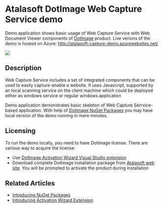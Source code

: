 # Atalasoft DotImage Web Capture Service demo

Demo application shows basic usage of Web Capture Service with Web Document Viewer components of [DotImage](https://www.atalasoft.com/Products/DotImage) product. Live verions of the demo is hosted on Azure: http://atalasoft-capture-demo.azurewebsites.net/

![](https://atalasoft.visualstudio.com/_apis/public/build/definitions/789e0a22-6f04-4fac-91a5-ccc70df2a1f1/10/badge)

## Description

Web Capture Service includes a set of integrated components that can be used to easily capture-enable a website. It uses Javascript, supported by an local scanning service on the client machine which could be deployed either as windows service or regular windows application

Demo application demonstrates basic skeleton of Web Capture Serrvice-based application. With help of [DotImage NuGet Packages](https://www.nuget.org/profiles/Atalasoft) you may have local version of the demo running in mere minutes.

## Licensing

To run the demo locally, you need to have DotImage license. There are various way to acquire the license:

- Use [DotImage Activation Wizard Visual Studio extension](https://visualstudiogallery.msdn.microsoft.com/88ff07c9-fe68-48bd-bfdc-3fbc8a0ec1db)
- Download complete DotImage installation package from [Atalasoft web site](https://atalasoft.com). You will be prompted to activate the product during installation

## Related Articles

- [Introducing NuGet Packages](http://atalasoft.github.io/2016/05/03/introducing-nuget/)
- [Introducing Activation Wizard Extension](http://atalasoft.github.io/2016/05/14/introducing-activation-wizard-extension/) 
